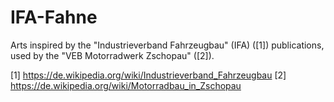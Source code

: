 # IFA-Fahne
Arts inspired by the "Industrieverband Fahrzeugbau" (IFA) ([1]) publications, used by the "VEB Motorradwerk Zschopau" ([2]).

[1] https://de.wikipedia.org/wiki/Industrieverband_Fahrzeugbau
[2] https://de.wikipedia.org/wiki/Motorradbau_in_Zschopau
